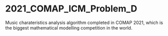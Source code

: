 # 2021_COMAP_ICM_Problem_D
 Music charateristics analysis algorithm completed in COMAP 2021, which is the biggest mathematical modelling competition in the world.
